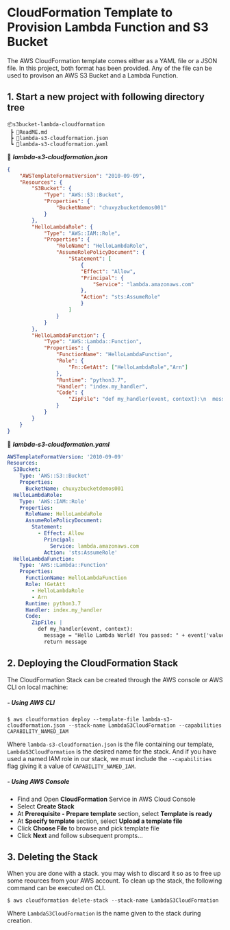 # CloudFormation Template to Provision Lambda Function and S3 Bucket

The AWS CloudFormation template comes either as a YAML file or a JSON file. In this project, both format has been provided. Any of the file can be used to provison an AWS S3 Bucket and a Lambda Function.  

## 1. Start a new project with following directory tree

```
📦s3bucket-lambda-cloudformation
 ┣ 📜ReadME.md
 ┣ 📜lambda-s3-cloudformation.json
 ┗ 📜lambda-s3-cloudformation.yaml
```

📜 ***lambda-s3-cloudformation.json***

```json
{
    "AWSTemplateFormatVersion": "2010-09-09",
    "Resources": {
        "S3Bucket": {
            "Type": "AWS::S3::Bucket",
            "Properties": {
                "BucketName": "chuxyzbucketdemos001"
            }
        },
        "HelloLambdaRole": {
            "Type": "AWS::IAM::Role",
            "Properties": {
                "RoleName": "HelloLambdaRole",
                "AssumeRolePolicyDocument": {
                    "Statement": [
                        {
                        "Effect": "Allow",
                        "Principal": {
                            "Service": "lambda.amazonaws.com"
                        },
                        "Action": "sts:AssumeRole"
                        }
                    ]
                }
            }
        },
        "HelloLambdaFunction": {
            "Type": "AWS::Lambda::Function",
            "Properties": {
                "FunctionName": "HelloLambdaFunction",
                "Role": {
                    "Fn::GetAtt": ["HelloLambdaRole","Arn"]
                },
                "Runtime": "python3.7",
                "Handler": "index.my_handler",
                "Code": {
                    "ZipFile": "def my_handler(event, context):\n  message = \"Hello Lambda World! You passed: \" +event['value']\n  return message\n"
                }
            }
        } 
    }
}
```

📜 ***lambda-s3-cloudformation.yaml***

```yaml
AWSTemplateFormatVersion: '2010-09-09'
Resources:
  S3Bucket:
    Type: 'AWS::S3::Bucket'
    Properties:
      BucketName: chuxyzbucketdemos001
  HelloLambdaRole:
    Type: 'AWS::IAM::Role'
    Properties:
      RoleName: HelloLambdaRole
      AssumeRolePolicyDocument:
        Statement:
          - Effect: Allow
            Principal:
              Service: lambda.amazonaws.com
            Action: 'sts:AssumeRole'
  HelloLambdaFunction:
    Type: 'AWS::Lambda::Function'
    Properties:
      FunctionName: HelloLambdaFunction
      Role: !GetAtt
        - HelloLambdaRole
        - Arn
      Runtime: python3.7
      Handler: index.my_handler
      Code:
        ZipFile: |
          def my_handler(event, context):
            message = "Hello Lambda World! You passed: " + event['value']
            return message

```

## 2. Deploying the CloudFormation Stack

The CloudFormation Stack can be created through the AWS console or AWS CLI on local machine:

##### - Using AWS CLI

```shell
$ aws cloudformation deploy --template-file lambda-s3-cloudformation.json --stack-name LambdaS3CloudFormation --capabilities CAPABILITY_NAMED_IAM
```  

Where `lambda-s3-cloudformation.json` is the file containing our template, `LambdaS3CloudFormation` is the desired name for the stack. And if you have used a named IAM role in our stack, we must include the `--capabilities` flag giving it a value of `CAPABILITY_NAMED_IAM`.


##### - Using AWS Console

- Find and Open **CloudFormation** Service in AWS Cloud Console
- Select **Create Stack**
- At **Prerequisite - Prepare template** section, select **Template is ready**
- At **Specify template** section, select **Upload a template file**
- Click **Choose File** to browse and pick template file
- Click **Next** and follow subsequent prompts...

## 3. Deleting the Stack

When you are done with a stack. you may wish to discard it so as to free up some reources from your AWS account. To clean up the stack, the following command can be executed on CLI.

```shell
$ aws cloudformation delete-stack --stack-name LambdaS3CloudFormation
```  

Where `LambdaS3CloudFormation` is the name given to the stack during creation.
